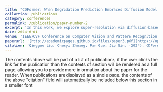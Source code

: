 ```yaml
---
title: "CDFormer: When Degradation Prediction Embraces Diffusion Model for Blind Image Super-Resolution"
collection: publications
category: conferences
permalink: /publication/paper-number-2
excerpt: 'In this work, we explore super-resolution via diffusion-based estimator.'
date: 2024-6-01
venue: 'IEEE/CVF Conference on Computer Vision and Pattern Recognition (CVPR)'
paperurl: '[http://academicpages.github.io/files/paper3.pdf](https://openaccess.thecvf.com/content/CVPR2024/papers/Liu_CDFormer_When_Degradation_Prediction_Embraces_Diffusion_Model_for_Blind_Image_CVPR_2024_paper.pdf)'
citation: 'Qingguo Liu, Chenyi Zhuang, Pan Gao, Jie Qin. (2024). CDFormer: When Degradation Prediction Embraces Diffusion Model for Blind Image Super-Resolution. In Proceedings of the IEEE/CVF Conference on Computer Vision and Pattern Recognition (pp. 7455-7464).'
---
```


The contents above will be part of a list of publications, if the user clicks the link for the publication than the contents of section will be rendered as a full page, allowing you to provide more information about the paper for the reader. When publications are displayed as a single page, the contents of the above "citation" field will automatically be included below this section in a smaller font.
